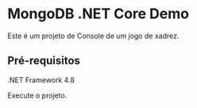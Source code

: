 # MongoDB .NET Core Demo
Este é um projeto de Console de um jogo de xadrez.

## Pré-requisitos
.NET Framework 4.8

Execute o projeto.
